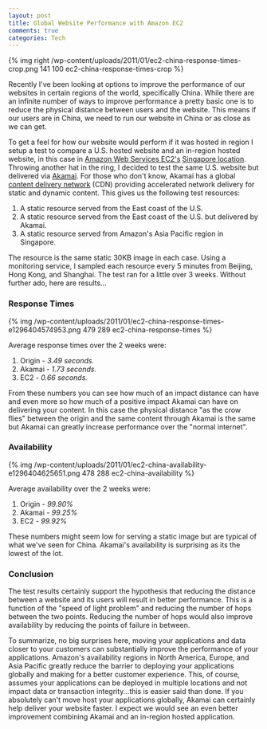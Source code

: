 ```yaml
--- 
layout: post
title: Global Website Performance with Amazon EC2
comments: true
categories: Tech
---
```

{% img right /wp-content/uploads/2011/01/ec2-china-response-times-crop.png 141 100 ec2-china-response-times-crop %}

Recently I've been looking at options to improve the performance of our websites in certain regions of the world, specifically China. While there are an infinite number of ways to improve performance a pretty basic one is to reduce the physical distance between users and the website. This means if our users are in China, we need to run our website in China or as close as we can get.

To get a feel for how our website would perform if it was hosted in region I setup a test to compare a U.S. hosted website and an in-region hosted website, in this case in <a href="http://aws.amazon.com/">Amazon Web Services EC2's</a> <a href="http://aws.amazon.com/about-aws/whats-new/2010/04/29/announcing-asia-pacific-singapore-region/">Singapore location</a>. Throwing another hat in the ring, I decided to test the same U.S. website but delivered via <a href="http://www.akamai.com/">Akamai</a>. For those who don't know, Akamai has a global <a href="http://en.wikipedia.org/wiki/Content_delivery_network">content delivery network</a> (CDN) providing accelerated network delivery for static and dynamic content.  This gives us the following test resources:

1. A static resource  served from the East coast of the U.S.
2. A static resource served from the East coast of the U.S. but delivered by Akamai.
3. A static resource served from Amazon's Asia Pacific region in  Singapore.

The resource is the same static 30KB image in each case. Using a monitoring service, I sampled each resource every 5 minutes from Beijing, Hong Kong, and Shanghai. The test ran for a little over 3 weeks. Without further ado, here are results...

### Response Times
{% img /wp-content/uploads/2011/01/ec2-china-response-times-e1296404574953.png 479 289 ec2-china-response-times %}

Average response times over the 2 weeks  were:

1. Origin - <em>3.49 seconds.</em>
2. Akamai - <em>1.73 seconds.</em>
3. EC2 - <em>0.66 seconds.</em>

From these numbers you can see how much of an impact distance can have and even more so how much of a positive impact Akamai can have on delivering your content. In this case the physical distance "as the crow flies" between the origin and the same content through Akamai is the same but Akamai can greatly increase performance over the "normal internet".

### Availability
{% img /wp-content/uploads/2011/01/ec2-china-availability-e1296404625651.png 478 288 ec2-china-availability %}

Average availability over the 2 weeks  were:

1. Origin - <em>99.90%</em>
2. Akamai - <em>99.25%</em>
3. EC2 - <em>99.92%</em>

These numbers might seem low for serving a static image but are typical of what we've seen for China. Akamai's availability is surprising as its the lowest of the lot.

### Conclusion
The test results certainly support the hypothesis that reducing the distance between a website and its users will result in better performance. This is a function of the "speed of light problem" and reducing the number of hops between the two points. Reducing the number of hops would also improve availability by reducing the points of failure in between.

To summarize, no big surprises here, moving your applications and data closer to your customers can substantially improve the performance of your applications. Amazon's  availability regions in North America, Europe, and Asia Pacific greatly reduce the barrier to deploying your applications globally and making for a better customer experience. This, of course, assumes your applications can be deployed in multiple locations and not impact data or transaction integrity...this is easier said than done. If you absolutely can't move host your applications globally, Akamai can certainly help deliver your website faster. I expect we would see an even better improvement combining Akamai and an in-region hosted application.
